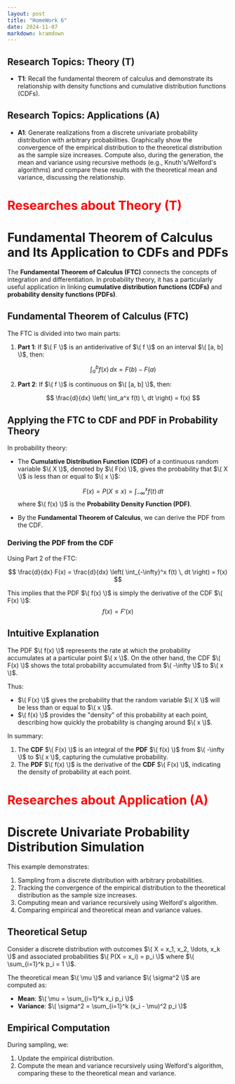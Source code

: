 ```yaml
---
layout: post
title: "HomeWork 6"
date: 2024-11-07
markdown: kramdown
---
```


## Research Topics: Theory (T)

- **T1**: Recall the fundamental theorem of calculus and demonstrate its relationship with density 
functions and cumulative distribution functions (CDFs).

## Research Topics: Applications (A)
- **A1**: Generate realizations from a discrete univariate probability distribution with arbitrary probabilities.
Graphically show the convergence of the empirical distribution to the theoretical distribution as the sample size increases.
Compute also, during the generation, the mean and variance using recursive methods (e.g., Knuth's/Welford's algorithms) 
and compare these results with the theoretical mean and variance, discussing the relationship.


# <span style="color:red">Researches about Theory (T)</span>

# Fundamental Theorem of Calculus and Its Application to CDFs and PDFs

The **Fundamental Theorem of Calculus (FTC)** connects the concepts of integration and differentiation. In probability theory, it has a particularly useful application in linking **cumulative distribution functions (CDFs)** and **probability density functions (PDFs)**.

## Fundamental Theorem of Calculus (FTC)

The FTC is divided into two main parts:

1. **Part 1**: If $\( F \)$ is an antiderivative of $\( f \)$ on an interval $\( [a, b] \)$, then:
   
   $$
   \int_a^b f(x) \, dx = F(b) - F(a)
   $$

2. **Part 2**: If $\( f \)$ is continuous on $\( [a, b] \)$, then:
   
   $$
   \frac{d}{dx} \left( \int_a^x f(t) \, dt \right) = f(x)
   $$

## Applying the FTC to CDF and PDF in Probability Theory

In probability theory:

- The **Cumulative Distribution Function (CDF)** of a continuous random variable $\( X \)$, denoted by $\( F(x) \)$, gives the probability that $\( X \)$ is less than or equal to $\( x \)$:
  
  $$
  F(x) = P(X \leq x) = \int_{-\infty}^x f(t) \, dt
  $$
  where $\( f(x) \)$ is the **Probability Density Function (PDF)**.

- By the **Fundamental Theorem of Calculus**, we can derive the PDF from the CDF.

### Deriving the PDF from the CDF

Using Part 2 of the FTC:

$$
\frac{d}{dx} F(x) = \frac{d}{dx} \left( \int_{-\infty}^x f(t) \, dt \right) = f(x)
$$

This implies that the PDF $\( f(x) \)$ is simply the derivative of the CDF $\( F(x) \)$:
$$
f(x) = F'(x)
$$

## Intuitive Explanation

The PDF $\( f(x) \)$ represents the rate at which the probability accumulates at a particular point $\( x \)$. On the other hand, the CDF $\( F(x) \)$ shows the total probability accumulated from $\( -\infty \)$ to $\( x \)$.

Thus:

- $\( F(x) \)$ gives the probability that the random variable $\( X \)$ will be less than or equal to $\( x \)$.
- $\( f(x) \)$ provides the "density" of this probability at each point, describing how quickly the probability is changing around $\( x \)$.

In summary:

1. The **CDF** $\( F(x) \)$ is an integral of the **PDF** $\( f(x) \)$ from $\( -\infty \)$ to $\( x \)$, capturing the cumulative probability.
2. The **PDF** $\( f(x) \)$ is the derivative of the **CDF** $\( F(x) \)$, indicating the density of probability at each point.

# <span style="color:red">Researches about Application (A)</span>

# Discrete Univariate Probability Distribution Simulation

This example demonstrates:
1. Sampling from a discrete distribution with arbitrary probabilities.
2. Tracking the convergence of the empirical distribution to the theoretical distribution as the sample size increases.
3. Computing mean and variance recursively using Welford's algorithm.
4. Comparing empirical and theoretical mean and variance values.

## Theoretical Setup

Consider a discrete distribution with outcomes $\( X = x_1, x_2, \ldots, x_k \)$ and associated probabilities $\( P(X = x_i) = p_i \)$ where $\( \sum_{i=1}^k p_i = 1 \)$.

The theoretical mean $\( \mu \)$ and variance $\( \sigma^2 \)$ are computed as:
- **Mean**: $\( \mu = \sum_{i=1}^k x_i p_i \)$
- **Variance**: $\( \sigma^2 = \sum_{i=1}^k (x_i - \mu)^2 p_i \)$

## Empirical Computation

During sampling, we:
1. Update the empirical distribution.
2. Compute the mean and variance recursively using Welford's algorithm, comparing these to the theoretical mean and variance.